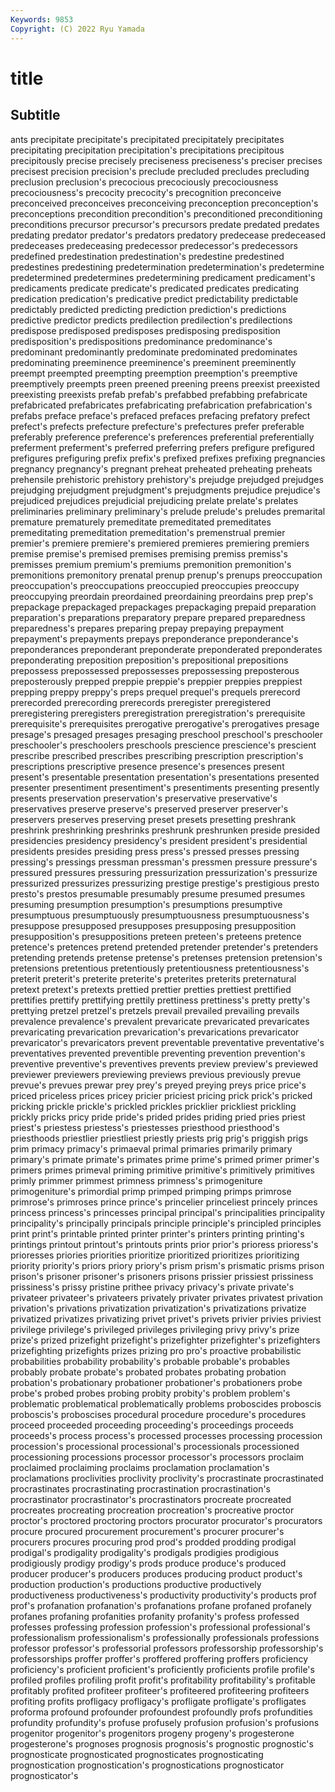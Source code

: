 ```yaml
---
Keywords: 9853
Copyright: (C) 2022 Ryu Yamada
---
```



# title

## Subtitle
ants precipitate precipitate's precipitated precipitately precipitates precipitating precipitation precipitation's precipitations
precipitous precipitously precise precisely preciseness preciseness's preciser precises precisest precision
precision's preclude precluded precludes precluding preclusion preclusion's precocious precociously precociousness
precociousness's precocity precocity's precognition preconceive preconceived preconceives preconceiving preconception preconception's
preconceptions precondition precondition's preconditioned preconditioning preconditions precursor precursor's precursors predate
predated predates predating predator predator's predators predatory predecease predeceased predeceases
predeceasing predecessor predecessor's predecessors predefined predestination predestination's predestine predestined predestines
predestining predetermination predetermination's predetermine predetermined predetermines predetermining predicament predicament's predicaments
predicate predicate's predicated predicates predicating predication predication's predicative predict predictability
predictable predictably predicted predicting prediction prediction's predictions predictive predictor predicts
predilection predilection's predilections predispose predisposed predisposes predisposing predisposition predisposition's predispositions
predominance predominance's predominant predominantly predominate predominated predominates predominating preeminence preeminence's
preeminent preeminently preempt preempted preempting preemption preemption's preemptive preemptively preempts
preen preened preening preens preexist preexisted preexisting preexists prefab prefab's
prefabbed prefabbing prefabricate prefabricated prefabricates prefabricating prefabrication prefabrication's prefabs preface
preface's prefaced prefaces prefacing prefatory prefect prefect's prefects prefecture prefecture's
prefectures prefer preferable preferably preference preference's preferences preferential preferentially preferment
preferment's preferred preferring prefers prefigure prefigured prefigures prefiguring prefix prefix's
prefixed prefixes prefixing pregnancies pregnancy pregnancy's pregnant preheat preheated preheating
preheats prehensile prehistoric prehistory prehistory's prejudge prejudged prejudges prejudging prejudgment
prejudgment's prejudgments prejudice prejudice's prejudiced prejudices prejudicial prejudicing prelate prelate's
prelates preliminaries preliminary preliminary's prelude prelude's preludes premarital premature prematurely
premeditate premeditated premeditates premeditating premeditation premeditation's premenstrual premier premier's premiere
premiere's premiered premieres premiering premiers premise premise's premised premises premising
premiss premiss's premisses premium premium's premiums premonition premonition's premonitions premonitory
prenatal prenup prenup's prenups preoccupation preoccupation's preoccupations preoccupied preoccupies preoccupy
preoccupying preordain preordained preordaining preordains prep prep's prepackage prepackaged prepackages
prepackaging prepaid preparation preparation's preparations preparatory prepare prepared preparedness preparedness's
prepares preparing prepay prepaying prepayment prepayment's prepayments prepays preponderance preponderance's
preponderances preponderant preponderate preponderated preponderates preponderating preposition preposition's prepositional prepositions
prepossess prepossessed prepossesses prepossessing preposterous preposterously prepped preppie preppie's preppier
preppies preppiest prepping preppy preppy's preps prequel prequel's prequels prerecord
prerecorded prerecording prerecords preregister preregistered preregistering preregisters preregistration preregistration's prerequisite
prerequisite's prerequisites prerogative prerogative's prerogatives presage presage's presaged presages presaging
preschool preschool's preschooler preschooler's preschoolers preschools prescience prescience's prescient prescribe
prescribed prescribes prescribing prescription prescription's prescriptions prescriptive presence presence's presences
present present's presentable presentation presentation's presentations presented presenter presentiment presentiment's
presentiments presenting presently presents preservation preservation's preservative preservative's preservatives preserve
preserve's preserved preserver preserver's preservers preserves preserving preset presets presetting
preshrank preshrink preshrinking preshrinks preshrunk preshrunken preside presided presidencies presidency
presidency's president president's presidential presidents presides presiding press press's pressed
presses pressing pressing's pressings pressman pressman's pressmen pressure pressure's pressured
pressures pressuring pressurization pressurization's pressurize pressurized pressurizes pressurizing prestige prestige's
prestigious presto presto's prestos presumable presumably presume presumed presumes presuming
presumption presumption's presumptions presumptive presumptuous presumptuously presumptuousness presumptuousness's presuppose presupposed
presupposes presupposing presupposition presupposition's presuppositions preteen preteen's preteens pretence pretence's
pretences pretend pretended pretender pretender's pretenders pretending pretends pretense pretense's
pretenses pretension pretension's pretensions pretentious pretentiously pretentiousness pretentiousness's preterit preterit's
preterite preterite's preterites preterits preternatural pretext pretext's pretexts prettied prettier
pretties prettiest prettified prettifies prettify prettifying prettily prettiness prettiness's pretty
pretty's prettying pretzel pretzel's pretzels prevail prevailed prevailing prevails prevalence
prevalence's prevalent prevaricate prevaricated prevaricates prevaricating prevarication prevarication's prevarications prevaricator
prevaricator's prevaricators prevent preventable preventative preventative's preventatives prevented preventible preventing
prevention prevention's preventive preventive's preventives prevents preview preview's previewed previewer
previewers previewing previews previous previously prevue prevue's prevues prewar prey
prey's preyed preying preys price price's priced priceless prices pricey
pricier priciest pricing prick prick's pricked pricking prickle prickle's prickled
prickles pricklier prickliest prickling prickly pricks pricy pride pride's prided
prides priding pried pries priest priest's priestess priestess's priestesses priesthood
priesthood's priesthoods priestlier priestliest priestly priests prig prig's priggish prigs
prim primacy primacy's primaeval primal primaries primarily primary primary's primate
primate's primates prime prime's primed primer primer's primers primes primeval
priming primitive primitive's primitively primitives primly primmer primmest primness primness's
primogeniture primogeniture's primordial primp primped primping primps primrose primrose's primroses
prince prince's princelier princeliest princely princes princess princess's princesses principal
principal's principalities principality principality's principally principals principle principle's principled principles
print print's printable printed printer printer's printers printing printing's printings
printout printout's printouts prints prior prior's prioress prioress's prioresses priories
priorities prioritize prioritized prioritizes prioritizing priority priority's priors priory priory's
prism prism's prismatic prisms prison prison's prisoner prisoner's prisoners prisons
prissier prissiest prissiness prissiness's prissy pristine prithee privacy privacy's private
private's privateer privateer's privateers privately privater privates privatest privation privation's
privations privatization privatization's privatizations privatize privatized privatizes privatizing privet privet's
privets privier privies priviest privilege privilege's privileged privileges privileging privy
privy's prize prize's prized prizefight prizefight's prizefighter prizefighter's prizefighters prizefighting
prizefights prizes prizing pro pro's proactive probabilistic probabilities probability probability's
probable probable's probables probably probate probate's probated probates probating probation
probation's probationary probationer probationer's probationers probe probe's probed probes probing
probity probity's problem problem's problematic problematical problematically problems proboscides proboscis
proboscis's proboscises procedural procedure procedure's procedures proceed proceeded proceeding proceeding's
proceedings proceeds proceeds's process process's processed processes processing procession procession's
processional processional's processionals processioned processioning processions processor processor's processors proclaim
proclaimed proclaiming proclaims proclamation proclamation's proclamations proclivities proclivity proclivity's procrastinate
procrastinated procrastinates procrastinating procrastination procrastination's procrastinator procrastinator's procrastinators procreate procreated
procreates procreating procreation procreation's procreative proctor proctor's proctored proctoring proctors
procurator procurator's procurators procure procured procurement procurement's procurer procurer's procurers
procures procuring prod prod's prodded prodding prodigal prodigal's prodigality prodigality's
prodigals prodigies prodigious prodigiously prodigy prodigy's prods produce produce's produced
producer producer's producers produces producing product product's production production's productions
productive productively productiveness productiveness's productivity productivity's products prof prof's profanation
profanation's profanations profane profaned profanely profanes profaning profanities profanity profanity's
profess professed professes professing profession profession's professional professional's professionalism professionalism's
professionally professionals professions professor professor's professorial professors professorship professorship's professorships
proffer proffer's proffered proffering proffers proficiency proficiency's proficient proficient's proficiently
proficients profile profile's profiled profiles profiling profit profit's profitability profitability's
profitable profitably profited profiteer profiteer's profiteered profiteering profiteers profiting profits
profligacy profligacy's profligate profligate's profligates proforma profound profounder profoundest profoundly
profs profundities profundity profundity's profuse profusely profusion profusion's profusions progenitor
progenitor's progenitors progeny progeny's progesterone progesterone's prognoses prognosis prognosis's prognostic
prognostic's prognosticate prognosticated prognosticates prognosticating prognostication prognostication's prognostications prognosticator prognosticator's
